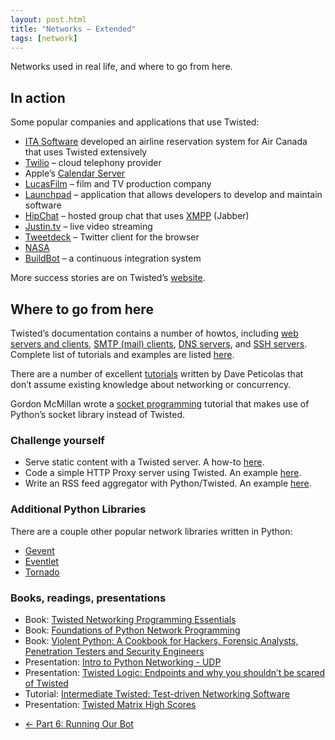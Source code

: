 ```yaml
---
layout: post.html
title: "Networks – Extended"
tags: [network]
---
```


Networks used in real life, and where to go from here.

## In action

Some popular companies and applications that use Twisted:

* [ITA Software](http://en.wikipedia.org/wiki/ITA_Software) developed an airline reservation system for Air Canada that uses Twisted extensively
* [Twilio](www.twilio.com) – cloud telephony provider
* Apple’s [Calendar Server](http://trac.calendarserver.org/)
* [LucasFilm](http://twistedmatrix.com/trac/wiki/SuccessStories#Lucasfilm) – film and TV production company
* [Launchpad](http://twistedmatrix.com/trac/wiki/SuccessStories#Launchpad) – application that allows developers to develop and maintain software
* [HipChat](http://twistedmatrix.com/trac/wiki/SuccessStories#HipChat) – hosted group chat that uses [XMPP](http://en.wikipedia.org/wiki/XMPP) (Jabber)
* [Justin.tv](http://twistedmatrix.com/trac/wiki/SuccessStories#Justin.tv) – live video streaming
* [Tweetdeck](http://twistedmatrix.com/trac/wiki/SuccessStories#TweetDeck) – Twitter client for the browser
* [NASA](http://twistedmatrix.com/trac/wiki/SuccessStories#NASA)
* [BuildBot](http://en.wikipedia.org/wiki/BuildBot) – a continuous integration system

More success stories are on Twisted’s [website](http://twistedmatrix.com/trac/wiki/SuccessStories).

## Where to go from here

Twisted’s documentation contains a number of howtos, including [web servers and clients](http://twistedmatrix.com/documents/current/web/howto/), [SMTP (mail) clients](http://twistedmatrix.com/documents/current/mail/tutorial/smtpclient/smtpclient.html), [DNS servers](http://twistedmatrix.com/documents/current/names/howto/names.html), and [SSH servers](http://twistedmatrix.com/documents/current/conch/howto/conch_client.html).  Complete list of tutorials and examples are listed [here](http://twistedmatrix.com/documents/current/).

There are a number of excellent [tutorials](http://krondo.com/?page_id=1327) written by Dave Peticolas that don’t assume existing knowledge about networking or concurrency.

Gordon McMillan wrote a [socket programming](http://docs.python.org/2/howto/sockets.html) tutorial that makes use of Python’s socket library instead of Twisted.

### Challenge yourself

* Serve static content with a Twisted server.  A how-to [here](http://jcalderone.livejournal.com/47954.html).
* Code a simple HTTP Proxy server using Twisted. An example [here](http://wiki.python.org/moin/Twisted-Examples).
* Write an RSS feed aggregator with Python/Twisted.  An example [here](http://code.activestate.com/recipes/277099-rss-aggregator-with-twisted/).

### Additional Python Libraries

There are a couple other popular network libraries written in Python:

* [Gevent](http://sdiehl.github.io/gevent-tutorial/)
* [Eventlet](http://eventlet.net/doc/examples.html)
* [Tornado](http://www.tornadoweb.org/en/stable/)

### Books, readings, presentations

* Book: [Twisted Networking Programming Essentials](http://www.amazon.com/Twisted-Network-Programming-Essentials-McKellar/dp/1449326110/ref=pd_sim_b_5)
* Book: [Foundations of Python Network Programming](http://www.amazon.com/Foundations-Python-Network-Programming-comprehensive/dp/1430230037/ref=pd_sim_b_3)
* Book: [Violent Python: A Cookbook for Hackers, Forensic Analysts, Penetration Testers and Security Engineers](http://www.amazon.com/Violent-Python-Cookbook-Penetration-Engineers/dp/1597499579/ref=pd_sim_b_2)
* Presentation: [Intro to Python Networking - UDP](http://www.youtube.com/watch?v=vNVMlXLGrTE)
* Presentation: [Twisted Logic: Endpoints and why you shouldn’t be scared of Twisted](http://pyvideo.org/video/1740/twisted-logic-endpoints-and-why-you-shouldnt-be)
* Tutorial: [Intermediate Twisted: Test-driven Networking Software](http://pyvideo.org/video/1715/intermediate-twisted-test-driven-networking-soft)
* Presentation: [Twisted Matrix High Scores](http://pyvideo.org/video/692/2-twisted-matrix-high-scores)


<nav>
  <ul class="pager">
    <li class="previous"><a href="{{ get_url('/networks/part-6/') }}"><span aria-hidden="true">&larr;</span> Part 6: Running Our Bot</a></li>
  </ul>
</nav>
